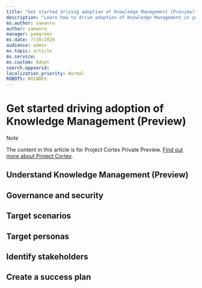 ```yaml
---
title: "Get started driving adoption of Knowledge Management (Preview)"
description: "Learn how to drive adoption of Knowledge Management in your organization."
ms.author: samanro
author: samanro
manager: pamgreen
ms.date: 7/20/2020
audience: admin
ms.topic: article
ms.service: 
ms.custom: Adopt
search.appverid: 
localization_priority: Normal
ROBOTS: NOINDEX
---
```


# Get started driving adoption of Knowledge Management (Preview)

> [!Note] 
> The content in this article is for Project Cortex Private Preview. [Find out more about Project Cortex]().

## Understand Knowledge Management (Preview)


## Governance and security

## Target scenarios

## Target personas

## Identify stakeholders

## Create a success plan